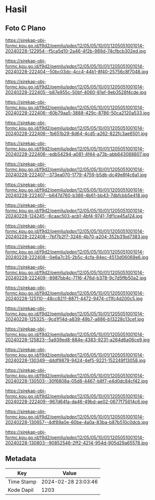 # Hasil

## Foto C Plano

https://sirekap-obj-formc.kpu.go.id/f9d2/pemilu/pdpr/12/05/05/10/01/1205051001014-20240228-122954--f5ca5d10-2a46-4f2b-989d-74cfbcb302ed.jpg

https://sirekap-obj-formc.kpu.go.id/f9d2/pemilu/pdpr/12/05/05/10/01/1205051001014-20240228-222404--50bc03dc-4cc4-44b1-8f40-25756c8f7048.jpg

https://sirekap-obj-formc.kpu.go.id/f9d2/pemilu/pdpr/12/05/05/10/01/1205051001014-20240228-222405--b87e955c-50bf-4060-81ef-9eb3528f4cde.jpg

https://sirekap-obj-formc.kpu.go.id/f9d2/pemilu/pdpr/12/05/05/10/01/1205051001014-20240228-222406--60b79aa5-3888-429c-8786-50ca2120a533.jpg

https://sirekap-obj-formc.kpu.go.id/f9d2/pemilu/pdpr/12/05/05/10/01/1205051001014-20240228-222406--1b651b29-8d64-4cd5-a262-822fc3ae6501.jpg

https://sirekap-obj-formc.kpu.go.id/f9d2/pemilu/pdpr/12/05/05/10/01/1205051001014-20240228-222406--edb54294-a081-4f44-a73b-abb643088807.jpg

https://sirekap-obj-formc.kpu.go.id/f9d2/pemilu/pdpr/12/05/05/10/01/1205051001014-20240228-222407--373ea070-1779-4759-b5db-dc49e8f4c6a1.jpg

https://sirekap-obj-formc.kpu.go.id/f9d2/pemilu/pdpr/12/05/05/10/01/1205051001014-20240228-222407--b647d760-b386-4b61-bb43-7dbfcbb5e418.jpg

https://sirekap-obj-formc.kpu.go.id/f9d2/pemilu/pdpr/12/05/05/10/01/1205051001014-20240228-124245--6caac503-acb1-4bf4-9741-7df1ce45a124.jpg

https://sirekap-obj-formc.kpu.go.id/f9d2/pemilu/pdpr/12/05/05/10/01/1205051001014-20240228-222408--7bf7b2f7-3246-4b70-a204-352b31bd7383.jpg

https://sirekap-obj-formc.kpu.go.id/f9d2/pemilu/pdpr/12/05/05/10/01/1205051001014-20240228-222408--0e6a7c35-2b5c-4cfa-84ec-4513d06069e6.jpg

https://sirekap-obj-formc.kpu.go.id/f9d2/pemilu/pdpr/12/05/05/10/01/1205051001014-20240228-222409--8987bb4c-7116-476d-b378-9c7d5ffb50a2.jpg

https://sirekap-obj-formc.kpu.go.id/f9d2/pemilu/pdpr/12/05/05/10/01/1205051001014-20240228-125110--48cc8211-8871-4472-9474-c11fc4d200c5.jpg

https://sirekap-obj-formc.kpu.go.id/f9d2/pemilu/pdpr/12/05/05/10/01/1205051001014-20240228-125325--9cd1f14d-a839-49b7-a886-b13228c13cef.jpg

https://sirekap-obj-formc.kpu.go.id/f9d2/pemilu/pdpr/12/05/05/10/01/1205051001014-20240228-125823--5a939ed8-884e-4383-9231-a264d6a06ce9.jpg

https://sirekap-obj-formc.kpu.go.id/f9d2/pemilu/pdpr/12/05/05/10/01/1205051001014-20240228-130349--dddf9879-9424-4ef5-9221-152249f13058.jpg

https://sirekap-obj-formc.kpu.go.id/f9d2/pemilu/pdpr/12/05/05/10/01/1205051001014-20240228-130503--30f6808a-05d8-4467-b8f7-e4d0dc84cf42.jpg

https://sirekap-obj-formc.kpu.go.id/f9d2/pemilu/pdpr/12/05/05/10/01/1205051001014-20240228-222409--967d64fa-da46-49bd-ae02-0677f75614c6.jpg

https://sirekap-obj-formc.kpu.go.id/f9d2/pemilu/pdpr/12/05/05/10/01/1205051001014-20240228-130657--4df89a0e-60be-4a0a-83ba-b87b510c0dcb.jpg

https://sirekap-obj-formc.kpu.go.id/f9d2/pemilu/pdpr/12/05/05/10/01/1205051001014-20240228-130803--90852546-2ff2-4214-954d-905d29a65578.jpg


## Metadata

| Key        | Value               |
| ---------- | ------------------- |
| Time Stamp | 2024-02-28 23:03:46 |
| Kode Dapil | 1203                |



